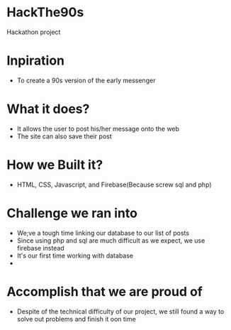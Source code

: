 # HackThe90s
Hackathon project

# Inpiration
- To create a 90s version of the early messenger

# What it does?
- It allows the user to post his/her message onto the web
- The site can also save their post

# How we Built it?
- HTML, CSS, Javascript, and Firebase(Because screw sql and php)

# Challenge we ran into 
- We;ve a tough time linking our database to our list of posts
- Since using php and sql are much difficult as we expect, we use firebase instead
- It's our first time working with database
- 
# Accomplish that we are proud of
- Despite of the technical difficulty of our project, we still found a way to solve out problems and finish it oon time
